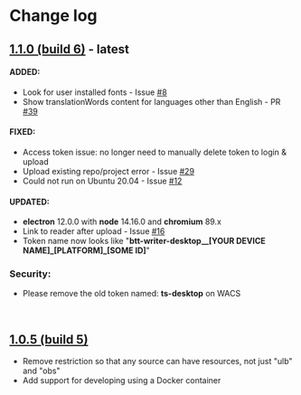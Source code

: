 # Change log

## [1.1.0 (build 6)](https://github.com/Bible-Translation-Tools/BTT-Writer-Desktop/releases/tag/v1.0.5)  - latest
#### ADDED:
- Look for user installed fonts - Issue [#8](https://github.com/Bible-Translation-Tools/BTT-Writer-Desktop/issues/8)
- Show translationWords content for languages other than English - PR [#39](https://github.com/Bible-Translation-Tools/BTT-Writer-Desktop/pull/39)

#### FIXED:
- Access token issue: no longer need to manually delete token to login & upload
- Upload existing repo/project error - Issue [#29](https://github.com/Bible-Translation-Tools/BTT-Writer-Desktop/issues/29)
- Could not run on Ubuntu 20.04 - Issue [#12](https://github.com/Bible-Translation-Tools/BTT-Writer-Desktop/issues/12)
 
#### UPDATED:
- **electron** 12.0.0 with **node** 14.16.0 and **chromium** 89.x
- Link to reader after upload - Issue [#16](https://github.com/Bible-Translation-Tools/BTT-Writer-Desktop/issues/16)
- Token name now looks like "**btt-writer-desktop__[YOUR DEVICE NAME]\_[PLATFORM]_[SOME ID]**"

### Security:
 - Please remove the old token named: __ts-desktop__ on WACS

<br>

## [1.0.5 (build 5)](https://github.com/Bible-Translation-Tools/BTT-Writer-Desktop/releases/tag/v1.0.5)
-   Remove restriction so that any source can have resources, not just "ulb" and "obs"
-   Add support for developing using a Docker container
